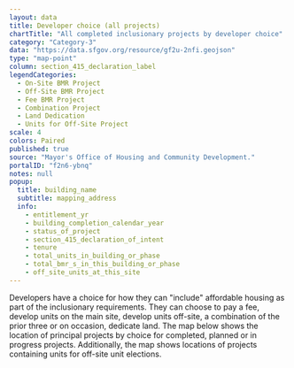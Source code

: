 ```yaml
---
layout: data
title: Developer choice (all projects)
chartTitle: "All completed inclusionary projects by developer choice"
category: "Category-3"
data: "https://data.sfgov.org/resource/gf2u-2nfi.geojson"
type: "map-point"
column: section_415_declaration_label
legendCategories:
  - On-Site BMR Project
  - Off-Site BMR Project
  - Fee BMR Project
  - Combination Project
  - Land Dedication
  - Units for Off-Site Project
scale: 4
colors: Paired
published: true
source: "Mayor's Office of Housing and Community Development."
portalID: "f2n6-ybnq"
notes: null
popup:
  title: building_name
  subtitle: mapping_address
  info: 
    - entitlement_yr
    - building_completion_calendar_year
    - status_of_project
    - section_415_declaration_of_intent
    - tenure
    - total_units_in_building_or_phase
    - total_bmr_s_in_this_building_or_phase
    - off_site_units_at_this_site
---
```


Developers have a choice for how they can "include" affordable housing as part of the inclusionary requirements. They can choose to pay a fee, develop units on the main site, develop units off-site, a combination of the prior three or on occasion, dedicate land. The map below shows the location of principal projects by choice for completed, planned or in progress projects. Additionally, the map shows locations of projects containing units for off-site unit elections.